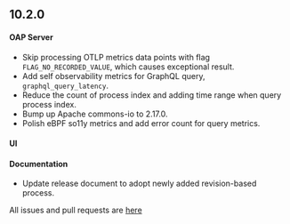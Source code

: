 ## 10.2.0

#### OAP Server

* Skip processing OTLP metrics data points with flag `FLAG_NO_RECORDED_VALUE`, which causes exceptional result.
* Add self observability metrics for GraphQL query, `graphql_query_latency`.
* Reduce the count of process index and adding time range when query process index.
* Bump up Apache commons-io to 2.17.0.
* Polish eBPF so11y metrics and add error count for query metrics.


#### UI


#### Documentation
* Update release document to adopt newly added revision-based process.

All issues and pull requests are [here](https://github.com/apache/skywalking/milestone/224?closed=1)
